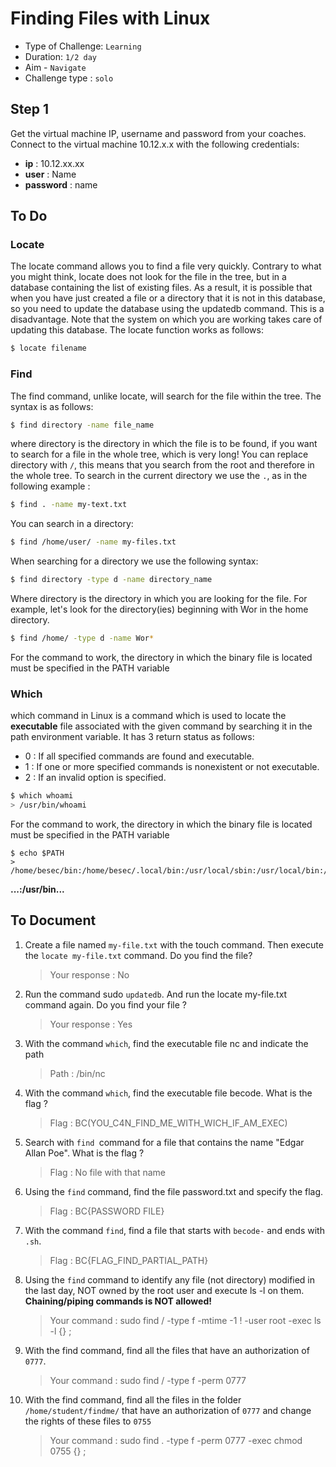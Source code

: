 # Finding Files with Linux

- Type of Challenge: `Learning` 
- Duration: `1/2 day`
- Aim - `Navigate`
- Challenge type : `solo`

## Step 1
Get the virtual machine IP, username and password from your coaches.
Connect to the virtual machine 10.12.x.x with the following credentials:

* **ip** : 10.12.xx.xx
* **user** : Name
* **password** : name

## To Do 

### Locate 
The locate command allows you to find a file very quickly. Contrary to what you might think, locate does not look for the file in the tree, but in a database containing the list of existing files. As a result, it is possible that when you have just created a file or a directory that it is not in this database, so you need to update the database using the updatedb command.
This is a disadvantage. Note that the system on which you are working takes care of updating this database. The locate function works as follows:

````sh
$ locate filename
````

### Find

The find command, unlike locate, will search for the file within the tree. The syntax is as follows:
```sh
$ find directory -name file_name
```

where directory is the directory in which the file is to be found, if you want to search for a file in the whole tree, which is very long! You can replace directory with ``/``, this means that you search from the root and therefore in the whole tree. To search in the current directory we use the ``.``, as in the following example :

````sh
$ find . -name my-text.txt
````

You can search in a directory:

````sh
$ find /home/user/ -name my-files.txt
````

When searching for a directory we use the following syntax:
````sh
$ find directory -type d -name directory_name
````

Where directory is the directory in which you are looking for the file.
For example, let's look for the directory(ies) beginning with Wor
in the home directory.

````sh
$ find /home/ -type d -name Wor*
````

For the command to work, the directory in which the binary file is located must be specified in the PATH variable

### Which
which command in Linux is a command which is used to locate the **executable** file associated with the given command by searching it in the path environment variable. It has 3 return status as follows:

- 0 : If all specified commands are found and executable.
- 1 : If one or more specified commands is nonexistent or not executable.
- 2 : If an invalid option is specified.

````sh
$ which whoami
> /usr/bin/whoami
````
For the command to work, the directory in which the binary file is located must be specified in the PATH variable

````shell
$ echo $PATH 
> /home/besec/bin:/home/besec/.local/bin:/usr/local/sbin:/usr/local/bin:/usr/sbin:/usr/bin:/sbin:/bin:/usr/games:/usr/local/games:/snap/bin
````

**...:/usr/bin...**

## To Document

1. Create a file named ``my-file.txt`` with the touch command. Then execute the ``locate my-file.txt`` command. Do you find the file? 
    > Your response : No
2. Run the command sudo ``updatedb``. And run the locate my-file.txt command again. Do you find your file ?
    > Your response : Yes
3. With the command ``which``, find the executable file nc and indicate the path
    > Path : /bin/nc
4. With the command ``which``, find the executable file becode. What is the flag ?
    > Flag : BC(YOU_C4N_FIND_ME_WITH_WICH_IF_AM_EXEC)
5. Search with ``find ``command for a file that contains the name "Edgar Allan Poe". What is the flag ?
    > Flag : No file with that name
6. Using the ``find`` command, find the file password.txt and specify the flag.
    > Flag : BC{PASSWORD FILE}
7. With the command ``find``, find a file that starts with ``becode-`` and ends with ``.sh``.
    > Flag : BC{FLAG_FIND_PARTIAL_PATH}
8. Using the ``find`` command to identify any file (not directory) modified in the last day, NOT owned by the root
user and execute ls -l on them. **Chaining/piping commands is NOT allowed!**
    > Your command : sudo find / -type f -mtime -1 ! -user root -exec ls -l {} \;
9. With the find command, find all the files that have an authorization of ``0777``.
    > Your command : sudo find / -type f -perm 0777
10. With the find command, find all the files in the folder ``/home/student/findme/`` that have an authorization of ``0777`` and change the rights of these files to ``0755``
    > Your command : sudo find . -type f -perm 0777 -exec chmod 0755 {} \;




